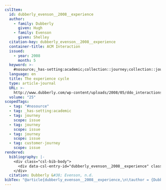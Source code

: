 ```yaml
---
cslItem:
  id: dubberly_evenson__2008__experience
  author:
    - family: Dubberly
      given: Hugh
    - family: Evenson
      given: Shelley
  citation-key: dubberly_evenson__2008__experience
  container-title: ACM Interaction
  issued:
    - year: 2008
      month: 5
  keyword: >-
    #nosource;_has-setting:academic;collection::journey;collection::journey::journey::customer-journey
  language: en
  title: The experience cycle
  type: article-journal
  URL: >-
    http://www.dubberly.com/wp-content/uploads/2008/05/ddo_interactions_experiencecycle.pdf
  volume: "25"
scopedTags:
  - tag: "#nosource"
  - tag: _has-setting:academic
  - tag: journey
    scope: issue
  - tag: journey
    scope: issue
  - tag: journey
    scope: issue
  - tag: customer-journey
    scope: issue
rendered:
  bibliography: |-
    <div class="csl-bib-body">
      <div data-csl-entry-id="dubberly_evenson__2008__experience" class="csl-entry">Dubberly, H., &#38; Evenson, S. n.d.. The experience cycle. <i>ACM Interaction</i>, <i>25</i>. http://www.dubberly.com/wp-content/uploads/2008/05/ddo_interactions_experiencecycle.pdf</div>
    </div>
  citation: Dubberly &#38; Evenson, n.d.
bibTex: "@article{dubberly_evenson__2008__experience,\n\tauthor = {Dubberly, Hugh and Evenson, Shelley},\n\tjournal = {ACM Interaction},\n\ttitle = {The experience cycle},\n\thowpublished = {http://www.dubberly.com/wp-content/uploads/2008/05/ddo\\textunderscore{}interactions\\textunderscore{}experiencecycle.pdf},\n\tvolume = {25},\n}\n\n"
---
```

